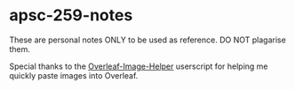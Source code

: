 # apsc-259-notes

These are personal notes ONLY to be used as reference. DO NOT plagarise them.

Special thanks to the [Overleaf-Image-Helper](https://github.com/cmprmsd/Overleaf-Image-Helper) userscript for helping me quickly paste images into Overleaf.
